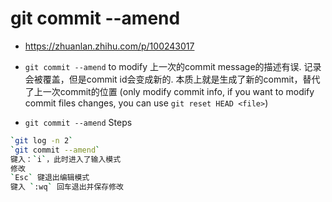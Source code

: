 # git commit --amend

- <https://zhuanlan.zhihu.com/p/100243017>

- `git commit --amend` to modify 上一次的commit message的描述有误. 记录会被覆盖，但是commit id会变成新的. 本质上就是生成了新的commit，替代了上一次commit的位置 (only modify commit info, if you want to modify commit files changes, you can use  `git reset HEAD <file>`)

- `git commit --amend` Steps

```bash
`git log -n 2` 
`git commit --amend`
键入：`i`，此时进入了输入模式
修改
`Esc` 键退出编辑模式
键入 `:wq` 回车退出并保存修改
```
